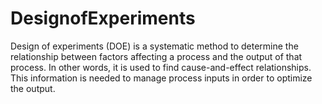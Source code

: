 # DesignofExperiments
Design of experiments (DOE) is a systematic method to determine the relationship between factors affecting a process and the output of that process. In other words, it is used to find cause-and-effect relationships. This information is needed to manage process inputs in order to optimize the output.
